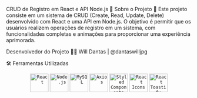 CRUD de Registro em React e API Node.js 🚀
Sobre o Projeto 🍞
Este projeto consiste em um sistema de CRUD (Create, Read, Update, Delete) desenvolvido com React e uma API em Node.js. O objetivo é permitir que os usuários realizem operações de registro em um sistema, com funcionalidades completas e animações para proporcionar uma experiência aprimorada.

Desenvolvedor do Projeto 👩‍💻
Will Dantas | @dantaswilljpg

🛠 Ferramentas Utilizadas
<div align="center"> <code><img height="50" src="https://user-images.githubusercontent.com/25181517/183897015-94a058a6-b86e-4e42-a37f-bf92061753e5.png" alt="React" title="React" /></code> <code><img height="50" src="https://user-images.githubusercontent.com/25181517/183568594-85e280a7-0d7e-4d1a-9028-c8c2209e073c.png" alt="Node.js" title="Node.js" /></code> <code><img height="50" src="https://user-images.githubusercontent.com/25181517/183896128-ec99105a-ec1a-4d85-b08b-1aa1620b2046.png" alt="MySQL" title="MySQL" /></code> <code><img height="50" src="https://user-images.githubusercontent.com/25181517/183899257-2b1e87e3-7cf2-4dbd-a3b3-d2c7c6be05e3.png" alt="Axios" title="Axios" /></code> <code><img height="50" src="https://user-images.githubusercontent.com/25181517/183897612-9b5d1b2a-5e27-46c7-8b8f-4e17f68e6a50.png" alt="Styled Components" title="Styled Components" /></code> <code><img height="50" src="https://user-images.githubusercontent.com/25181517/183897760-7f2f0b5a-47c7-4b58-8d89-5d4c7e1f87c3.png" alt="React Icons" title="React Icons" /></code> <code><img height="50" src="https://user-images.githubusercontent.com/25181517/183899585-70f3b118-f7b5-4b8d-bf8f-bf55ed6a8f45.png" alt="React Toastify" title="React Toastify" /></code> </div>
